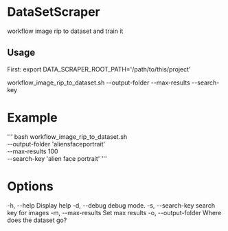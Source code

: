 # DataSetScraper
workflow image rip to dataset and train it

## Usage 
First: export DATA_SCRAPER_ROOT_PATH='/path/to/this/project'

workflow_image_rip_to_dataset.sh 
						--output-folder <folder where the set will be writen> 
						--max-results <max search results> 
						--search-key <keyswords that need to be searched>
# Example
'''
bash workflow_image_rip_to_dataset.sh \
						--output-folder 'aliensfaceportrait' \
						--max-results 100 \
						--search-key 'alien face portrait'
'''   
# Options
-h, --help              Display help
-d, --debug         	debug mode.
-s, --search-key        search key for images
-m, --max-results       Set max results
-o, --output-folder     Where does the dataset go?


